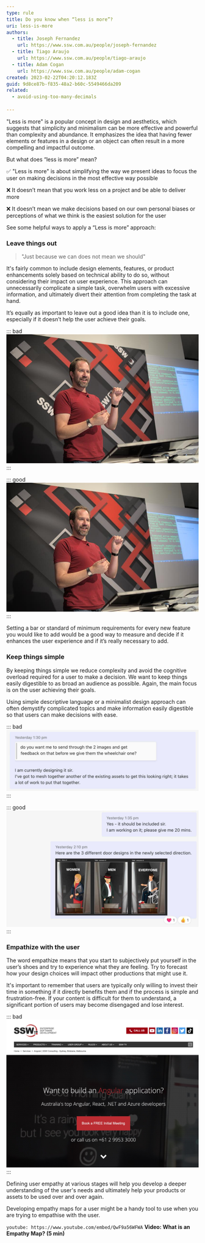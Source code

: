 ```yaml
---
type: rule
title: Do you know when “less is more”?
uri: less-is-more
authors:
  - title: Joseph Fernandez
    url: https://www.ssw.com.au/people/joseph-fernandez
  - title: Tiago Araujo
    url: https://www.ssw.com.au/people/tiago-araujo
  - title: Adam Cogan
    url: https://www.ssw.com.au/people/adam-cogan
created: 2023-02-22T04:20:12.183Z
guid: 9d8ce87b-f835-48a2-b60c-5549466da209
related:
  - avoid-using-too-many-decimals

---
```


"Less is more" is a popular concept in design and aesthetics, which suggests that simplicity and minimalism can be more effective and powerful than complexity and abundance. It emphasizes the idea that having fewer elements or features in a design or an object can often result in a more compelling and impactful outcome.

But what does “less is more” mean? 

<!--endintro-->

✅ "Less is more" is about simplifying the way we present ideas to focus the user on making decisions in the most effective way possible

❌ It doesn’t mean that you work less on a project and be able to deliver more

❌ It doesn’t mean we make decisions based on our own personal biases or perceptions of what we think is the easiest solution for the user

See some helpful ways to apply a “Less is more” approach:

### Leave things out

> "Just because we can does not mean we should"

It's fairly common to include design elements, features, or product enhancements solely based on technical ability to do so, without considering their impact on user experience. This approach can unnecessarily complicate a simple task, overwhelm users with excessive information, and ultimately divert their attention from completing the task at hand.

It’s equally as important to leave out a good idea than it is to include one, especially if it doesn’t help the user achieve their goals.

::: bad 
![Figure: Bad example - Overbranded background](background-logos.jpg)
:::

::: good
![Figure: Good example - Reduced design clutter by limiting design elements](background-no-logos.jpg)
:::

Setting a bar or standard of minimum requirements for every new feature you would like to add would be a good way to measure and decide if it enhances the user experience and if it’s really necessary to add.

### Keep things simple

By keeping things simple we reduce complexity and avoid the cognitive overload required for a user to make a decision. We want to keep things easily digestible to as broad an audience as possible. Again, the main focus is on the user achieving their goals. 

Using simple descriptive language or a minimalist design approach can often demystify complicated topics and make information easily digestible so that users can make decisions with ease.

::: bad 
![Figure: Bad example - Responding with no clear answer](responding-bad-example.jpg)
:::

::: good
![Figure: Good example - Responding with a definite answer](good-example-clarity.jpg)
:::

### Empathize with the user

The word empathize means that you start to subjectively put yourself in the user’s shoes and try to experience what they are feeling. Try to forecast how your design choices will impact other productions that might use it.

It's important to remember that users are typically only willing to invest their time in something if it directly benefits them and if the process is simple and frustration-free. If your content is difficult for them to understand, a significant portion of users may become disengaged and lose interest.

::: bad 
![Figure: Bad example - Video text over HTML text confuses and strains users](text-over-text.jpg)
:::

Defining user empathy at various stages will help you develop a deeper understanding of the user's needs and ultimately help your products or assets to be used over and over again.

Developing empathy maps for a user might be a handy tool to use when you are trying to empathise with the user.

`youtube: https://www.youtube.com/embed/QwF9a56WFWA`
**Video: What is an Empathy Map? (5 min)**

